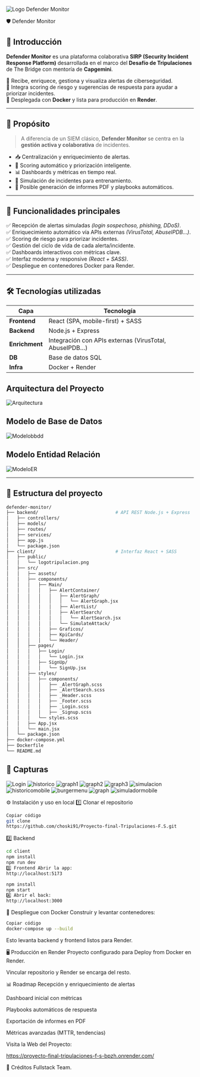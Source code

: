 ![Logo Defender Monitor](client/src/assets/imagenes/Portadadefender.png)

🛡️ Defender Monitor

## 🚀 Introducción  

**Defender Monitor** es una plataforma colaborativa **SIRP (Security Incident Response Platform)** desarrollada en el marco del **Desafío de Tripulaciones** de The Bridge con mentoría de **Capgemini**.  

🔹 Recibe, enriquece, gestiona y visualiza alertas de ciberseguridad.  
🔹 Integra scoring de riesgo y sugerencias de respuesta para ayudar a priorizar incidentes.  
🔹 Desplegada con **Docker** y lista para producción en **Render**.  

---

## 🎯 Propósito  

> A diferencia de un SIEM clásico, **Defender Monitor** se centra en la **gestión activa y colaborativa** de incidentes.

- 📥 Centralización y enriquecimiento de alertas.  
- 🧠 Scoring automático y priorización inteligente.  
- 📊 Dashboards y métricas en tiempo real.  
- 📝 Simulación de incidentes para entrenamiento.  
- 📄 Posible generación de informes PDF y playbooks automáticos.  

---

## 🧠 Funcionalidades principales  

✅ Recepción de alertas simuladas *(login sospechoso, phishing, DDoS)*.  
✅ Enriquecimiento automático vía APIs externas *(VirusTotal, AbuseIPDB…)*.  
✅ Scoring de riesgo para priorizar incidentes.  
✅ Gestión del ciclo de vida de cada alerta/incidente.  
✅ Dashboards interactivos con métricas clave.  
✅ Interfaz moderna y responsive *(React + SASS)*.  
✅ Despliegue en contenedores Docker para Render.  

---

## 🛠️ Tecnologías utilizadas  

| Capa           | Tecnología               |
| -------------- | ------------------------ |
| **Frontend**   | React (SPA, mobile-first) + SASS |
| **Backend**    | Node.js + Express         |
| **Enrichment** | Integración con APIs externas (VirusTotal, AbuseIPDB…) |
| **DB**         | Base de datos SQL         |
| **Infra**      | Docker + Render           |

## Arquitectura del Proyecto

![Arquitectura](client/src/assets/imagenes/arquitectura.jpg)

## Modelo de Base de Datos

![Modelobbdd](client/src/assets/imagenes/diagramaentidad.jpg)

## Modelo Entidad Relación

![ModeloER](client/src/assets/imagenes/diagramarelacional.png)

---

## 📂 Estructura del proyecto  

```bash
defender-monitor/
├── backend/                             # API REST Node.js + Express
│   ├── controllers/
│   ├── models/
│   ├── routes/
│   ├── services/
│   ├── app.js
│   └── package.json
├── client/                              # Interfaz React + SASS
│   ├── public/
│   │   └── logotripulacion.png
│   ├── src/
│   │   ├── assets/
│   │   ├── components/
│   │   │   ├── Main/
│   │   │   │   ├── AlertContainer/
│   │   │   │   │   ├── AlertGraph/
│   │   │   │   │   │   └── AlertGraph.jsx
│   │   │   │   │   ├── AlertList/
│   │   │   │   │   ├── AlertSearch/
│   │   │   │   │   │   └── AlertSearch.jsx
│   │   │   │   │   └── SimulateAttack/
│   │   │   │   ├── Graficos/
│   │   │   │   ├── KpiCards/
│   │   │   │   └── Header/
│   │   ├── pages/
│   │   │   ├── Login/
│   │   │   │   └── Login.jsx
│   │   │   ├── SignUp/
│   │   │   │   └── SignUp.jsx
│   │   ├── styles/
│   │   │   ├── components/
│   │   │   │   ├── _AlertGraph.scss
│   │   │   │   ├── _AlertSearch.scss
│   │   │   │   ├── _Header.scss
│   │   │   │   ├── _Footer.scss
│   │   │   │   ├── _Login.scss
│   │   │   │   ├── _Signup.scss
│   │   │   └── styles.scss
│   │   ├── App.jsx
│   │   └── main.jsx
│   └── package.json
├── docker-compose.yml
├── Dockerfile
└── README.md
```
## 📸 Capturas
![Login](client/src/assets/imagenes/login.png)
![historico](client/src/assets/imagenes/historico.png)
![graph1](client/src/assets/imagenes/graph1.png)
![graph2](client/src/assets/imagenes/graph2.png)
![graph3](client/src/assets/imagenes/graph3.png)
![simulacion](client/src/assets/imagenes/Simulacion.png)
![historicomobile](client/src/assets/imagenes/Historicomobile.png)
![burgermenu](client/src/assets/imagenes/mobileburgermenu.png)
![graph](client/src/assets/imagenes/graphmobile.png)
![simuladormobile](client/src/assets/imagenes/simuladormobile.png)

⚙️ Instalación y uso en local
1️⃣ Clonar el repositorio

```bash
Copiar código
git clone 
https://github.com/choski91/Proyecto-final-Tripulaciones-F.S.git
```
2️⃣ Backend

```bash
cd client
npm install
npm run dev
3️⃣ Frontend Abrir la app: 
http://localhost:5173
```
```bash
npm install
npm start
4️⃣ Abrir el back: 
http://localhost:3000
```
🐳 Despliegue con Docker
Construir y levantar contenedores:

```bash
Copiar código
docker-compose up --build
```
Esto levanta backend y frontend listos para Render.


🖥️ Producción en Render
Proyecto configurado para Deploy from Docker en Render.

Vincular repositorio y Render se encarga del resto.

📊 Roadmap
 Recepción y enriquecimiento de alertas

 Dashboard inicial con métricas

 Playbooks automáticos de respuesta

 Exportación de informes en PDF

 Métricas avanzadas (MTTR, tendencias)

 Visita la Web del Proyecto:

 https://proyecto-final-tripulaciones-f-s-bpzh.onrender.com/

🤝 Créditos
Fullstack Team.
